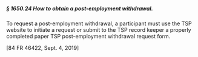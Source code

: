 ##### § 1650.24 How to obtain a post-employment withdrawal. #####

To request a post-employment withdrawal, a participant must use the TSP website to initiate a request or submit to the TSP record keeper a properly completed paper TSP post-employment withdrawal request form.

[84 FR 46422, Sept. 4, 2019]